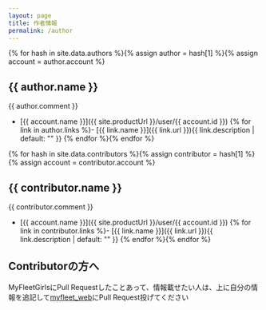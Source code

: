 ```yaml
---
layout: page
title: 作者情報
permalink: /author
---
```


{% for hash in site.data.authors %}{% assign author = hash[1] %}{% assign account = author.account %}
## {{ author.name }}

{{ author.comment }}

- [{{ account.name }}]({{ site.productUrl }}/user/{{ account.id }})
{% for link in author.links %}- [{{ link.name }}]({{ link.url }}){{ link.description | default: "" }}
{% endfor %}{% endfor %}


{% for hash in site.data.contributors %}{% assign contributor = hash[1] %}{% assign account = contributor.account %}
## {{ contributor.name }}

{{ contributor.comment }}

- [{{ account.name }}]({{ site.productUrl }}/user/{{ account.id }})
{% for link in contributor.links %}- [{{ link.name }}]({{ link.url }}){{ link.description | default: "" }}
{% endfor %}{% endfor %}


## Contributorの方へ

MyFleetGirlsにPull Requestしたことあって、情報載せたい人は、上に自分の情報を追記して[myfleet_web](https://github.com/ttdoda/myfleet_web)にPull Request投げてください


